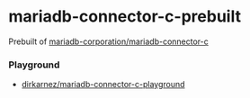 mariadb-connector-c-prebuilt
============================
Prebuilt of [mariadb-corporation/mariadb-connector-c]([https://github.com/SRombauts/HtmlBuilder](https://github.com/mariadb-corporation/mariadb-connector-c))

### Playground
- [dirkarnez/mariadb-connector-c-playground](https://github.com/dirkarnez/mariadb-connector-c-playground)
